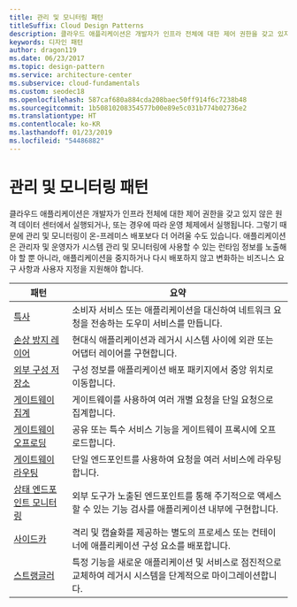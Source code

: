 ```yaml
---
title: 관리 및 모니터링 패턴
titleSuffix: Cloud Design Patterns
description: 클라우드 애플리케이션은 개발자가 인프라 전체에 대한 제어 권한을 갖고 있지 않은 원격 데이터 센터에서 실행되거나, 또는 경우에 따라 운영 체제에서 실행됩니다. 그렇기 때문에 관리 및 모니터링이 온-프레미스 배포보다 더 어려울 수도 있습니다. 애플리케이션은 관리자 및 운영자가 시스템 관리 및 모니터링에 사용할 수 있는 런타임 정보를 노출해야 할 뿐 아니라, 애플리케이션을 중지하거나 다시 배포하지 않고 변화하는 비즈니스 요구 사항과 사용자 지정을 지원해야 합니다.
keywords: 디자인 패턴
author: dragon119
ms.date: 06/23/2017
ms.topic: design-pattern
ms.service: architecture-center
ms.subservice: cloud-fundamentals
ms.custom: seodec18
ms.openlocfilehash: 587caf680a884cda208baec50ff914f6c7238b48
ms.sourcegitcommit: 1b50810208354577b00e89e5c031b774b02736e2
ms.translationtype: HT
ms.contentlocale: ko-KR
ms.lasthandoff: 01/23/2019
ms.locfileid: "54486882"
---
```

# <a name="management-and-monitoring-patterns"></a>관리 및 모니터링 패턴

클라우드 애플리케이션은 개발자가 인프라 전체에 대한 제어 권한을 갖고 있지 않은 원격 데이터 센터에서 실행되거나, 또는 경우에 따라 운영 체제에서 실행됩니다. 그렇기 때문에 관리 및 모니터링이 온-프레미스 배포보다 더 어려울 수도 있습니다. 애플리케이션은 관리자 및 운영자가 시스템 관리 및 모니터링에 사용할 수 있는 런타임 정보를 노출해야 할 뿐 아니라, 애플리케이션을 중지하거나 다시 배포하지 않고 변화하는 비즈니스 요구 사항과 사용자 지정을 지원해야 합니다.

|                              패턴                               |                                                              요약                                                              |
|--------------------------------------------------------------------|-----------------------------------------------------------------------------------------------------------------------------------|
|                   [특사](../ambassador.md)                   |                 소비자 서비스 또는 애플리케이션을 대신하여 네트워크 요청을 전송하는 도우미 서비스를 만듭니다.                 |
|        [손상 방지 레이어](../anti-corruption-layer.md)        |                       현대식 애플리케이션과 레거시 시스템 사이에 외관 또는 어댑터 레이어를 구현합니다.                       |
| [외부 구성 저장소](../external-configuration-store.md) |                구성 정보를 애플리케이션 배포 패키지에서 중앙 위치로 이동합니다.                |
|          [게이트웨이 집계](../gateway-aggregation.md)          |                          게이트웨이를 사용하여 여러 개별 요청을 단일 요청으로 집계합니다.                           |
|           [게이트웨이 오프로딩](../gateway-offloading.md)           |                              공유 또는 특수 서비스 기능을 게이트웨이 프록시에 오프로드합니다.                              |
|              [게이트웨이 라우팅](../gateway-routing.md)              |                                   단일 엔드포인트를 사용하여 요청을 여러 서비스에 라우팅합니다.                                    |
|   [상태 엔드포인트 모니터링](../health-endpoint-monitoring.md)   |   외부 도구가 노출된 엔드포인트를 통해 주기적으로 액세스할 수 있는 기능 검사를 애플리케이션 내부에 구현합니다.    |
|                      [사이드카](../sidecar.md)                      |         격리 및 캡슐화를 제공하는 별도의 프로세스 또는 컨테이너에 애플리케이션 구성 요소를 배포합니다.          |
|                    [스트랭글러](../strangler.md)                    | 특정 기능을 새로운 애플리케이션 및 서비스로 점진적으로 교체하여 레거시 시스템을 단계적으로 마이그레이션합니다. |
